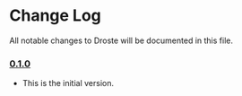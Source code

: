 # Change Log
All notable changes to Droste will be documented in this file.

### [0.1.0](https://github.com/gtsifrikas/Droste/releases/tag/1.0.0)
<!-- Released on 2017-11-26. -->

* This is the initial version.
